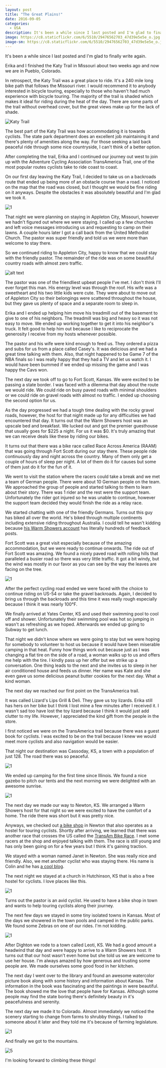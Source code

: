 ```yaml
---
layout: post
title: "The Great Plains!"
date: 2016-09-05
categories:
  - USA
description: It's been a while since I last posted and I'm glad to finally write again. Erika and I finished the Katy Trail in Missouri about two weeks ago and now we are in Pueblo, Colorado. In retrospect, the Katy Trail was a great place to ride. It's a 240 mile long bike path that follows the Missouri river. I would recommend it to anybody interested in bicycle touring, especially to those who haven't had much experience with bicycle touring. The majority of the trail is shaded which makes it ideal for riding during the heat of the day. There are some parts of the trail without overhead cover, but the great views make up for the lack of shade. The best part of the Katy Trail was how accommodating it is towards cyclists. The state park department does an excellent job maintaining it and there's plenty of amenities along the way. For those seeking a laid back peaceful ride through some nice countryside, I can't think of a better option.
image: https://c8.staticflickr.com/6/5510/29476562703_47d39e5e5e_o.jpg
image-sm: https://c8.staticflickr.com/6/5510/29476562703_47d39e5e5e_o.jpg
---
```


It's been a while since I last posted and I'm glad to finally write again.

Erika and I finished the Katy Trail in Missouri about two weeks ago and now we are in Pueblo, Colorado.

In retrospect, the Katy Trail was a great place to ride. It's a 240 mile long bike path that follows the Missouri river. I would recommend it to anybody interested in bicycle touring, especially to those who haven't had much experience with bicycle touring. The majority of the trail is shaded which makes it ideal for riding during the heat of the day. There are some parts of the trail without overhead cover, but the great views make up for the lack of shade.

![Katy Trail](https://c8.staticflickr.com/6/5510/29476562703_47d39e5e5e_o.jpg)

The best part of the Katy Trail was how accommodating it is towards cyclists. The state park department does an excellent job maintaining it and there's plenty of amenities along the way. For those seeking a laid back peaceful ride through some nice countryside, I can't think of a better option.

After completing the trail, Erika and I continued our journey out west to join up with the Adventure Cycling Association TransAmerica Trail, one of the most popular routes cyclists take to ride coast to coast.

On our first day leaving the Katy Trail, I decided to take us on a backroads route that ended up being more of an obstacle course than a road. I noticed on the map that the road was closed, but I thought we would be fine riding on it anyways. Despite the obstacles it was absolutely beautiful and I'm glad we took it.

![1](https://scontent.fsnc1-1.fna.fbcdn.net/t31.0-0/p526x296/14524581_10207506185913011_115852635984323591_o.jpg)

That night we were planning on staying in Appleton City, Missouri, however we hadn't figured out where we were staying. I called up a few churches and left voice messages introducing us and requesting to camp on their lawns. A couple hours later I got a call back from the United Methodist Church. The pastor was super friendly and told us we were more than welcome to stay there.

So we continued riding to Appleton City, happy to know that we could stay with the friendly pastor. The remainder of the ride was on some beautiful country roads with almost zero traffic.

![alt text](https://scontent.fsnc1-1.fna.fbcdn.net/t31.0-8/q87/p960x960/14608766_10207506192193168_4146357472753017957_o.jpg)

The pastor was one of the friendliest upbeat people I've met. I don't think I'll ever forget this man. His energy level was through the roof. His wife was a sweetheart and his two little kids were cute. They were about to move out of Appleton City so their belongings were scattered throughout the house, but they gave us plenty of space and a separate room to sleep in.

Erika and I ended up helping him move his treadmill out of the basement to give to one of his neighbors. The treadmill was big and heavy so it was not easy to move. We ended up working together to get it into his neighbor's truck. It felt good to help him out because I like to reciprocate the generosity I receive from my hosts whenever possible.

The pastor and his wife were kind enough to feed us. They ordered a pizza and subs for us from a place called Casey's. It was delicious and we had a great time talking with them. Also, that night happened to be Game 7 of the NBA finals so I was really happy that they had a TV and let us watch it. I would have been bummed if we ended up missing the game and I was happy the Cavs won.

The next day we took off to go to Fort Scott, Kansas. We were excited to be passing a state border. I was faced with a dilemma that day about the route we would ride. We could ride on busy paved roads with minimal shoulders or we could ride on gravel roads with almost no traffic. I ended up choosing the second option for us.

As the day progressed we had a tough time dealing with the rocky gravel roads, however, the host for that night made up for any difficulties we had encountered that day. It turns out that the Warm Showers host was an upscale bed and breakfast. We lucked out and got the premier guesthouse that usually goes for $225 a night. For us it was $0. It's truly amazing that we can receive deals like these by riding our bikes.

It turns out that there was a bike race called Race Across America (RAAM) that was going through Fort Scott during our stay there. These people ride continuously day and night across the country. Many of them only get a couple of hours of sleep per night. A lot of them do it for causes but some of them just do it for the fun of it. 

We went to visit the station where the racers could take a break and we met a team of German people. There were about 10 German people on the team. We approached the group of people and started talking to them to learn about their story. There was 1 rider and the rest were the support team. Unfortunately the rider got injured so he was unable to continue, however the support team decided they would finish the ride as a relay race.

We started chatting with one of the friendly Germans. Turns out this guy has biked all over the world. He's biked through multiple continents including extensive riding throughout Australia. I could tell he wasn't kidding because [his Warm Showers account](https://www.warmshowers.org/users/raggamuffin1987) has literally hundreds of feedback posts.

Fort Scott was a great visit especially because of the amazing accommodation, but we were ready to continue onwards. The ride out of Fort Scott was amazing. We found a nicely paved road with rolling hills that paralleled a busier road so there was very little traffic. It got a bit windy, but the wind was mostly in our favor as you can see by the way the leaves are facing on the tree.

![1](https://scontent.fsnc1-1.fna.fbcdn.net/t31.0-8/q83/p960x960/14525220_10207506199633354_1243688342425775195_o.jpg)


After the perfect cycling road ended we were faced with the choice to continue riding on US-54 or take the gravel backroads. Again, I decided to bring us through the backroads and this time it was really rough especially because I think it was nearly 100°F.

We finally arrived at Yates Center, KS and used their swimming pool to cool off and shower. Unfortunately their swimming pool was hot so jumping in wasn't as refreshing as we hoped. Afterwards we ended up going to Subway to get lunch.

That night we didn't know where we were going to stay but we were hoping for somebody to volunteer to host us because it would have been miserable camping in that heat. Funny how things work out because just as I was changing a flat tire on the side of a road, a woman walks up to us and offers me help with the tire. I kindly pass up her offer but we strike up a conversation. One thing leads to the next and she invites us to sleep in her air conditioned house and feeds us dinner. Her name was Kate and she even gave us some delicious peanut butter cookies for the next day. What a kind woman.

The next day we reached our first point on the TransAmerica trail.

It was called Lizard's Lips Grill & Deli. They gave us toy lizards. Erika still has hers on her bike but I think I lost mine a few minutes after I received it. I wasn't sad too have lost the toy lizard because I think it would just add clutter to my life. However, I appreciated the kind gift from the people in the store.

I first noticed we were on the TransAmerica trail because there was a guest book for cyclists. I was excited to be on the trail because I knew we would meet more cyclists and also navigation would be easier.

That night our destination was Cassoday, KS, a town with a population of just 128. The road there was so peaceful. 

![1](https://scontent.fsnc1-1.fna.fbcdn.net/t31.0-8/14500408_10207506210113616_1235679378950334704_o.jpg)

We ended up camping for the first time since Illinois. We found a nice gazebo to pitch our tents and the next morning we were delighted with an awesome sunrise.

![1](https://scontent.fsnc1-1.fna.fbcdn.net/t31.0-8/14566359_10207506214193718_5868243578378097585_o.jpg)

The next day we made our way to Newton, KS. We arranged a Warm Showers host for that night so we were excited to have the comfort of a home. The ride there was short but it was pretty nice.


Anyways, we checked out [a bike shop](http://www.newtonbikeshop.com/) in Newton that also operates as a hostel for touring cyclists. Shortly after arriving, we learned that there was another race that crosses the US called the [TransAm Bike Race](http://transambikerace.com/). I met some racers at the shop and enjoyed talking with them. The race is still young and has only been going on for a few years but I think it's gaining traction.

We stayed with a woman named Janet in Newton. She was really nice and friendly. Also, we met another cyclist who was staying there. His name is Colin and he has [a cool blog](http://www.memybikeandacamera.com/).

The next night we stayed at a church in Hutchinson, KS that is also a free hostel for cyclists. I love places like this.

![1](https://scontent.fsnc1-1.fna.fbcdn.net/v/t1.0-0/q85/p480x480/14591658_10207506220793883_6039428410627350572_n.jpg?oh=226665cbc5683e0113570325e5b471a5&oe=58A959A1)

Turns out the pastor is an avid cyclist. He used to have a bike shop in town and wants to help touring cyclists along their journey.

The next few days we stayed in some tiny isolated towns in Kansas. Most of the days we showered in the town pools and camped in the public parks. We found some Zebras on one of our rides. I'm not kidding.

![1](https://scontent.fsnc1-1.fna.fbcdn.net/t31.0-8/14480689_10207506229074090_3019008370851711157_o.jpg)

After Dighton we rode to a town called Leoti, KS. We had a good amount a headwind that day and were happy to arrive to a Warm Showers host. It turns out that our host wasn't even home but she told us we are welcome to use her house. I'm always amazed by how generous and trusting some people are. We made ourselves some good food in her kitchen. 

The next day I went over to the library and found an awesome watercolor picture book along with some history and information about Kansas. The information in the book was fascinating and the paintings in were beautiful. The book showed me the love that people have for Kansas. Although some people may find the state boring there's definitely beauty in it's peacefulness and serenity.

The next day we made it to Colorado. Almost immediately we noticed the scenery starting to change from farms to shrubby things. I talked to someone about it later and they told me it's because of farming legislature.

![1](https://scontent.fsnc1-1.fna.fbcdn.net/t31.0-8/14480610_10207506255754757_7460783260280499616_o.jpg)

And finally we got to the mountains.

![5](https://scontent.fsnc1-1.fna.fbcdn.net/t31.0-8/14570805_10207506261074890_7733913252447001185_o.jpg)

I'm looking forward to climbing these things!